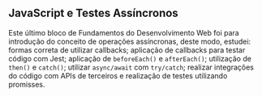 ## JavaScript e Testes Assíncronos

Este último bloco de Fundamentos do Desenvolvimento Web foi para introdução do conceito de operações assíncronas, deste modo, estudei: formas correta de utilizar callbacks; aplicação de callbacks para testar código com Jest; aplicação de `beforeEach()` e `afterEach()`; utilização de `then()` e `catch()`; utilizar `async/await` com `try/catch`; realizar integrações do código com APIs de terceiros e realização de testes utilizando promisses.

